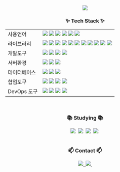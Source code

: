 <!--타이틀 부분-->
<div align="center">
  <img src="https://github.com/dlwlgnsrhy/dlwlgnsrhy/assets/101691440/92118a53-c5b6-40bc-b130-bf8c398d7b51" />
</div>

<!--내용 부분-->
<h3 align="center">✨ Tech Stack ✨</h3>
<table>
    <tr>
        <td>사용언어</td>
        <td>
            <img src="https://img.shields.io/badge/Java-007396?style=for-the-badge&logo=Java&logoColor=white"/>
            <img src="https://img.shields.io/badge/Python-3776AB?style=for-the-badge&logo=Python&logoColor=white"/>
            <img src="https://img.shields.io/badge/JavaScript-F7DF1E?style=for-the-badge&logo=JavaScript&logoColor=white"/>
            <img src="https://img.shields.io/badge/React-61DAFB?style=for-the-badge&logo=React&logoColor=white"/>
            <img src="https://img.shields.io/badge/HTML5-E34F26?style=for-the-badge&logo=HTML5&logoColor=white"/>
            <img src="https://img.shields.io/badge/CSS3-1572B6?style=for-the-badge&logo=CSS3&logoColor=white"/>
        </td>
    </tr>
    <tr>
        <td>라이브러리</td>
        <td>
            <img src="https://img.shields.io/badge/Spring%20Boot-6DB33F?style=for-the-badge&logo=Spring%20Boot&logoColor=white"/>
            <img src="https://img.shields.io/badge/axios-5A29E4?style=for-the-badge&logo=axios&logoColor=white"/>
            <img src="https://img.shields.io/badge/BootStrap-7952B3?style=for-the-badge&logo=BootStrap&logoColor=white"/>
            <img src="https://img.shields.io/badge/Chart.js-F5788D?style=for-the-badge&logo=Chart.js&logoColor=white"/>
            <img src="https://img.shields.io/badge/JWT-000000?style=for-the-badge&logo=JSON%20web%20tokens&logoColor=white"/>
            <img src="https://img.shields.io/badge/Swagger-85EA2D?style=for-the-badge&logo=Swagger&logoColor=black"/>
            <img src="https://img.shields.io/badge/send%20email-4285F4?style=for-the-badge&logo=Gmail&logoColor=white"/>
            <img src="https://img.shields.io/badge/PDF-E34F26?style=for-the-badge&logo=Adobe%20Acrobat%20Reader&logoColor=white"/>
            <img src="https://img.shields.io/badge/Security-FF0000?style=for-the-badge&logo=Secure&logoColor=white"/>
            <img src="https://img.shields.io/badge/Lombok-FF4500?style=for-the-badge&logo=lombok&logoColor=white"/>
            <img src="https://img.shields.io/badge/Redis-DC382D?style=for-the-badge&logo=Redis&logoColor=white"/>
        </td>
    </tr>
    <tr>
        <td>개발도구</td>
        <td>
            <img src="https://img.shields.io/badge/IntelliJ-000000?style=for-the-badge&logo=IntelliJ%20IDEA&logoColor=white"/>
            <img src="https://img.shields.io/badge/VSCode-007ACC?style=for-the-badge&logo=VisualStudioCode&logoColor=white"/>
            <img src="https://img.shields.io/badge/Jupyter%20Notebook-F37626.svg?&style=for-the-badge&logo=Jupyter&logoColor=white"/>
            <img src="https://img.shields.io/badge/Gradle-02303A?style=for-the-badge&logo=Gradle&logoColor=white"/>
        </td>
    </tr>
    <tr>
        <td>서버환경</td>
        <td>
            <img src="https://img.shields.io/badge/Apache Tomcat-D22128?style=for-the-badge&logo=Apache Tomcat&logoColor=white"/>
            <img src="https://img.shields.io/badge/Flask-000000?style=for-the-badge&logo=Flask&logoColor=white"/> 
            <img src="https://img.shields.io/badge/Node.js-339933?style=for-the-badge&logo=Node.js&logoColor=white"/>
        </td>
    </tr>
    <tr>
        <td>데이터베이스</td>
        <td>
            <img src="https://img.shields.io/badge/mysql-4479A1?style=for-the-badge&logo=mysql&logoColor=white"/>
            <img src="https://img.shields.io/badge/MariaDB-003545?style=for-the-badge&logo=MariaDB&logoColor=white"/>
            <img src="https://img.shields.io/badge/Oracle-F80000?style=for-the-badge&logo=Oracle&logoColor=white"/>
        </td>
    </tr>
    <tr>
        <td>협업도구</td>
        <td>
            <img src="https://img.shields.io/badge/Git-F05032?style=for-the-badge&logo=Git&logoColor=white"/>
            <img src="https://img.shields.io/badge/GitHub-181717?style=for-the-badge&logo=GitHub&logoColor=white"/>
            <img src="https://img.shields.io/badge/Notion-F3F3F3?style=for-the-badge&logo=Notion&logoColor=black"/>
            <img src="https://img.shields.io/badge/Figma-F24E1E?style=for-the-badge&logo=Figma&logoColor=white"/>
        </td>
    </tr>
    <tr>
        <td>DevOps 도구</td>
        <td>
            <img src="https://img.shields.io/badge/Docker-2496ED?style=for-the-badge&logo=Docker&logoColor=white"/>
            <img src="https://img.shields.io/badge/Docker%20Hub-2496ED?style=for-the-badge&logo=Docker&logoColor=white"/>
            <img src="https://img.shields.io/badge/AWS-232F3E?style=for-the-badge&logo=Amazon%20AWS&logoColor=white"/>
            <img src="https://img.shields.io/badge/Jenkins-D24939?style=for-the-badge&logo=Jenkins&logoColor=white"/>
        </td>
    </tr>
</table>

<br>

<h3 align="center">📚 Studying 📚</h3>
<div align="center">
  <img src="https://img.shields.io/badge/typescript-007ACC.svg?style=for-the-badge&logo=typescript&logoColor=white" />&nbsp
  <img src="https://img.shields.io/badge/Next.js-000000?style=for-the-badge&logo=Next.js&logoColor=white" />&nbsp
  <img src="https://img.shields.io/badge/React%20Native-61DAFB?style=for-the-badge&logo=React&logoColor=white" />&nbsp
  <img src="https://img.shields.io/badge/Flutter-02569B?style=for-the-badge&logo=Flutter&logoColor=white" />&nbsp
</div>

<br>

<h3 align="center">📫 Contact 📫</h3>
<div align="center">
  <a href="https://blog.naver.com/dlwlgnsrhy">
    <img src="https://img.shields.io/badge/Velog-1EBC8F?style=for-the-badge&logo=velog&logoColor=white" />&nbsp
  </a>
  <a href="mailto:dlwlgnsrhy@gmail.com">
    <img
      src="https://img.shields.io/badge/dlwlgnsrhy@gmail.com-D14836?style=for-the-badge&logo=gmail&logoColor=white"/>&nbsp
  </a>
</div>
